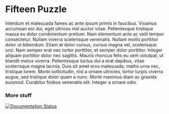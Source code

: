 # Fifteen Puzzle

Interdum et malesuada fames ac ante ipsum primis in faucibus. Vivamus accumsan est dui, eget ultrices nisl auctor vitae. Pellentesque tristique massa eu dolor condimentum pretium. Nam elementum ante ac velit tempor consectetur. Nullam viverra scelerisque venenatis. Nullam mollis porttitor dolor ut bibendum. Etiam at dolor cursus, cursus magna vel, scelerisque orci. Nam semper erat nec tortor porttitor, et semper dolor porttitor. Integer aliquam porttitor dolor nec sagittis. Mauris rhoncus felis eu sem volutpat, ut blandit metus viverra. Pellentesque luctus dui a erat dapibus, vitae scelerisque magna lacinia. Duis sit amet eros malesuada, mattis urna nec, tristique lorem. Morbi sollicitudin, nisl a ornare ultricies, tortor turpis viverra augue, sed tristique dolor quam a nunc. Morbi maximus diam ac gravida euismod. Curabitur finibus venenatis elit. Integer a ornare odio.

### More stuff

[![Documentation Status](https://readthedocs.org/projects/scala-game15/badge/?version=latest)](https://readthedocs.org/projects/scala-game15/?badge=latest)
                